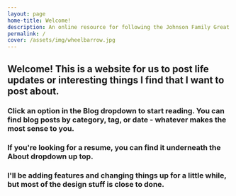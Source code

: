 ```yaml
---
layout: page
home-title: Welcome!
description: An online resource for following the Johnson Family Great Adventure
permalink: /
cover: /assets/img/wheelbarrow.jpg
---
```


## Welcome! This is a website for us to post life updates or interesting things I find that I want to post about. 

### Click an option in the Blog dropdown to start reading. You can find blog posts by category, tag, or date - whatever makes the most sense to you.

### If you're looking for a resume, you can find it underneath the About dropdown up top. 

### I'll be adding features and changing things up for a little while, but most of the design stuff is close to done. 

